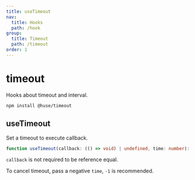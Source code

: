 ```yaml
---
title: useTimeout
nav:
  title: Hooks
  path: /hook
group:
  title: Timeout
  path: /timeout
order: 1
---
```


# timeout

Hooks about timeout and interval.

```shell
npm install @huse/timeout
```

## useTimeout

Set a timeout to execute callback.

```typescript
function useTimeout(callback: (() => void) | undefined, time: number): void;
```

`callback` is not required to be reference equal.

To cancel timeout, pass a negative `time`, `-1` is recommended.

<code src='./demo/useTimeout.tsx'>
